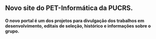 ## Novo site do PET-Informática da PUCRS.

#### O novo portal é um dos projetos para divulgação dos trabalhos em desenvolvimento, editais de seleção, histórico e informações sobre o grupo.

